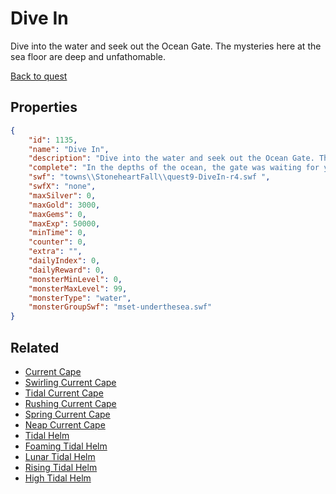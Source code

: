 # Dive In

Dive into the water and seek out the Ocean Gate. The mysteries here at the sea floor are deep and unfathomable.

[Back to quest](../quests.md)

## Properties

```json
{
    "id": 1135,
    "name": "Dive In",
    "description": "Dive into the water and seek out the Ocean Gate. The mysteries here at the sea floor are deep and unfathomable.",
    "complete": "In the depths of the ocean, the gate was waiting for you. Now it is time to move on, and visit the last gate.",
    "swf": "towns\\StoneheartFall\\quest9-DiveIn-r4.swf ",
    "swfX": "none",
    "maxSilver": 0,
    "maxGold": 3000,
    "maxGems": 0,
    "maxExp": 50000,
    "minTime": 0,
    "counter": 0,
    "extra": "",
    "dailyIndex": 0,
    "dailyReward": 0,
    "monsterMinLevel": 0,
    "monsterMaxLevel": 99,
    "monsterType": "water",
    "monsterGroupSwf": "mset-underthesea.swf"
}
```

## Related

- [Current Cape](../items/11583-current-cape.md)
- [Swirling Current Cape](../items/11584-swirling-current-cape.md)
- [Tidal Current Cape](../items/11585-tidal-current-cape.md)
- [Rushing Current Cape](../items/11586-rushing-current-cape.md)
- [Spring Current Cape](../items/11587-spring-current-cape.md)
- [Neap Current Cape](../items/11588-neap-current-cape.md)
- [Tidal Helm](../items/11589-tidal-helm.md)
- [Foaming Tidal Helm](../items/11590-foaming-tidal-helm.md)
- [Lunar Tidal Helm](../items/11591-lunar-tidal-helm.md)
- [Rising Tidal Helm](../items/11592-rising-tidal-helm.md)
- [High Tidal Helm](../items/11593-high-tidal-helm.md)


